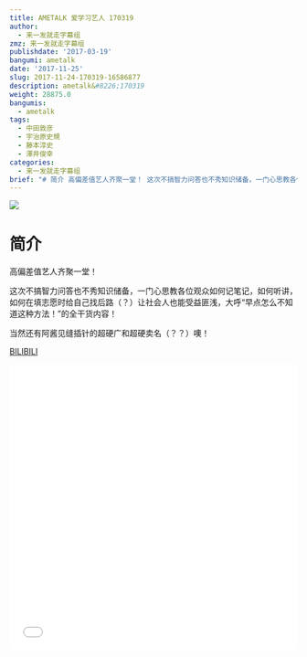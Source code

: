 ```yaml
---
title: AMETALK 爱学习艺人 170319
author:
  - 来一发就走字幕组
zmz: 来一发就走字幕组
publishdate: '2017-03-19'
bangumi: ametalk
date: '2017-11-25'
slug: 2017-11-24-170319-16586877
description: ametalk&#8226;170319
weight: 28875.0
bangumis:
  - ametalk
tags:
  - 中田敦彦
  - 宇治原史規
  - 藤本淳史
  - 澤井俊幸
categories:
  - 来一发就走字幕组
brief: "# 简介 高偏差值艺人齐聚一堂！ 这次不搞智力问答也不秀知识储备，一门心思教各位观众如何记笔记，如何听讲，如何在填志愿时给自己找后路（？）让社会人也能受益匪浅，大呼“早点怎么不知道这种方法！”的全干货内容！ 当然还有阿酱见缝插针的超硬广和超硬卖名（？？）噢！"
---
```

![](https://i.imgur.com/7UM7Lnj.png)
# 简介  

高偏差值艺人齐聚一堂！

这次不搞智力问答也不秀知识储备，一门心思教各位观众如何记笔记，如何听讲，如何在填志愿时给自己找后路（？）让社会人也能受益匪浅，大呼“早点怎么不知道这种方法！”的全干货内容！

当然还有阿酱见缝插针的超硬广和超硬卖名（？？）噢！

[BILIBILI](https://www.bilibili.com/video/av16586877/)

<div class="vcontainer">  <iframe class="video" src="//www.bilibili.com/blackboard/player.html?aid=16586877" width="100%" height="500" frameborder="0" allowfullscreen="allowfullscreen"></iframe></div>
